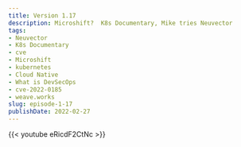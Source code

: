 ```yaml
---
title: Version 1.17
description: Microshift?  K8s Documentary, Mike tries Neuvector
tags:
- Neuvector
- K8s Documentary
- cve
- Microshift
- kubernetes
- Cloud Native
- What is DevSecOps
- cve-2022-0185
- weave.works
slug: episode-1-17
publishDate: 2022-02-27
---
```

{{< youtube eRicdF2CtNc >}}